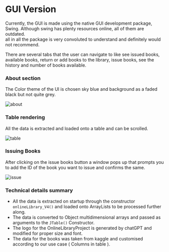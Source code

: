 # GUI Version

Currently, the GUI is made using the native GUI development package, Swing. Although swing has 
plenty resources online, all of them are outdated. <br>
all in all the package is very convoluted to understand and definitely would not recommend.

There are several tabs that the user can navigate to like see issued books, available books, return
or add books to the library, issue books, see the history and number of books available.

### About section
The Color theme of the UI is chosen sky blue and background as a faded black but not quite grey.

![about](https://github.com/Duck-005/OnlineLibraryProject/assets/151392202/a7773ae3-9065-4bd9-b11e-84938603f3e8)

### Table rendering
All the data is extracted and loaded onto a table and can be scrolled.

![table](https://github.com/Duck-005/OnlineLibraryProject/assets/151392202/7bf8a141-c1c1-45e5-913f-30ea938fa53e)

### Issuing Books
After clicking on the issue books button a window pops up that prompts you to add the ID of the
book you want to issue and confirms the same.

![issue](https://github.com/Duck-005/OnlineLibraryProject/assets/151392202/8b76dab4-ce25-4c53-a551-9b48b1282ce4)

### Technical details summary
* All the data is extracted on startup through the constructor `onlineLibrary_V4()` and loaded onto
ArrayLists to be processed further along.
* The data is converted to Object multidimensional arrays and passed as arguments to the
`JTable()` Constructor.
* The logo for the OnlineLibraryProject is generated by chatGPT and modified for proper size and font.
* The data for the books was taken from kaggle and customised according to our use case ( Columns in table ).
